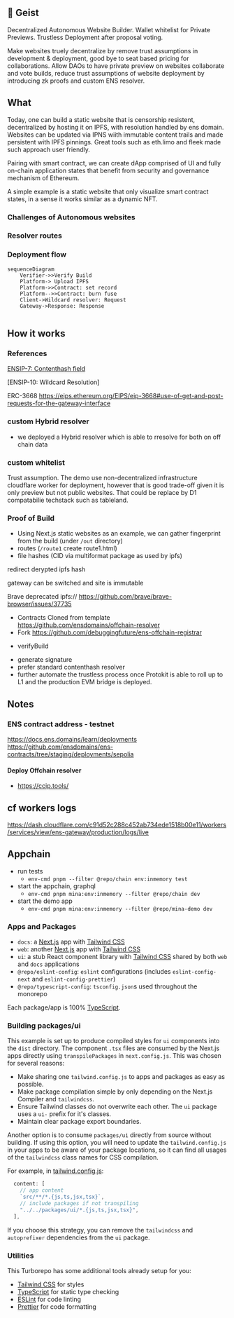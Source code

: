 
## 🤖 Geist

Decentralized Autonomous Website Builder.
Wallet whitelist for Private Previews. Trustless Deployment after proposal voting. 

Make websites truely decentralize by remove trust assumptions in development & deployment, good bye to seat based pricing for collaborations. 
Allow DAOs to have private preview on websites collaborate and vote builds, reduce trust assumptions of website deployment by introducing zk proofs and custom ENS resolver.


## What

Today, one can build a static website that is censorship resistent, decentralized by hosting it on IPFS, with resolution handled by ens domain. Websites can be updated via IPNS wiith immutable content trails and made persistent with IPFS pinnings. Great tools such as eth.limo and fleek made such approach user friendly.


Pairing with smart contract, we can create dApp comprised of UI and fully on-chain application states that benefit from security and governance mechanism of Ethereum.

A simple example is a static website that only visualize smart contract states, in a sense it works similar as a dynamic NFT. 

### Challenges of Autonomous websites



### Resolver routes


### Deployment flow

```mermaid
sequenceDiagram
    Verifier->>Verify Build
    Platform-> Upload IPFS
    Platform->>Contract: set record
    Platform-->>Contract: burn fuse
    Client->Wildcard resolver: Request
    Gateway->Response: Response
    

```



## How it works


### References
[ENSIP-7: Contenthash field](https://docs.ens.domains/ensip/7)

[ENSIP-10: Wildcard Resolution]

ERC-3668
https://eips.ethereum.org/EIPS/eip-3668#use-of-get-and-post-requests-for-the-gateway-interface


### custom Hybrid resolver
-  we deployed a Hybrid resolver which is able to rresolve for both on off chain data


### custom whitelist
Trust assumption. The demo use non-decentralized infrastructure cloudflare worker for deployment, however that is good trade-off given it is only preview but not public websites. That could be replace by D1 compatabilie techstack such as tableland.


### Proof of Build

- Using Next.js static websites as an example, we can gather fingerprint from the build (under `/out` directory)
 - routes (`/route1` create route1.html)
 - file hashes (CID via multiformat package as used by ipfs)



redirect derypted ipfs hash

gateway can be switched and site is immutable


Brave deprecated ipfs://
https://github.com/brave/brave-browser/issues/37735


- Contracts Cloned from template https://github.com/ensdomains/offchain-resolver
- Fork 
https://github.com/debuggingfuture/ens-offchain-registrar


<!-- Owner and deployer segregation -->

- verifyBuild
<!-- - executed by sequencer -->
- generate signature 
 - prefer standard contenthash resolver
- further automate the trustless process once Protokit is able to roll up to L1 and the production EVM bridge is deployed.


## Notes
### ENS contract address - testnet
https://docs.ens.domains/learn/deployments
https://github.com/ensdomains/ens-contracts/tree/staging/deployments/sepolia
#### Deploy Offchain resolver
- https://ccip.tools/

## cf workers logs
https://dash.cloudflare.com/c91d52c288c452ab734ede1518b00e11/workers/services/view/ens-gateway/production/logs/live

## Appchain
- run tests
  - `env-cmd pnpm --filter @repo/chain env:inmemory test`
- start the appchain, graphql
  - `env-cmd pnpm mina:env:inmemory --filter @repo/chain dev`
- start the demo app
  - `env-cmd pnpm mina:env:inmemory --filter @repo/mina-demo dev`

### Apps and Packages

- `docs`: a [Next.js](https://nextjs.org/) app with [Tailwind CSS](https://tailwindcss.com/)
- `web`: another [Next.js](https://nextjs.org/) app with [Tailwind CSS](https://tailwindcss.com/)
- `ui`: a stub React component library with [Tailwind CSS](https://tailwindcss.com/) shared by both `web` and `docs` applications
- `@repo/eslint-config`: `eslint` configurations (includes `eslint-config-next` and `eslint-config-prettier`)
- `@repo/typescript-config`: `tsconfig.json`s used throughout the monorepo

Each package/app is 100% [TypeScript](https://www.typescriptlang.org/).

### Building packages/ui

This example is set up to produce compiled styles for `ui` components into the `dist` directory. The component `.tsx` files are consumed by the Next.js apps directly using `transpilePackages` in `next.config.js`. This was chosen for several reasons:

- Make sharing one `tailwind.config.js` to apps and packages as easy as possible.
- Make package compilation simple by only depending on the Next.js Compiler and `tailwindcss`.
- Ensure Tailwind classes do not overwrite each other. The `ui` package uses a `ui-` prefix for it's classes.
- Maintain clear package export boundaries.

Another option is to consume `packages/ui` directly from source without building. If using this option, you will need to update the `tailwind.config.js` in your apps to be aware of your package locations, so it can find all usages of the `tailwindcss` class names for CSS compilation.

For example, in [tailwind.config.js](packages/tailwind-config/tailwind.config.js):

```js
  content: [
    // app content
    `src/**/*.{js,ts,jsx,tsx}`,
    // include packages if not transpiling
    "../../packages/ui/*.{js,ts,jsx,tsx}",
  ],
```

If you choose this strategy, you can remove the `tailwindcss` and `autoprefixer` dependencies from the `ui` package.

### Utilities

This Turborepo has some additional tools already setup for you:

- [Tailwind CSS](https://tailwindcss.com/) for styles
- [TypeScript](https://www.typescriptlang.org/) for static type checking
- [ESLint](https://eslint.org/) for code linting
- [Prettier](https://prettier.io) for code formatting
